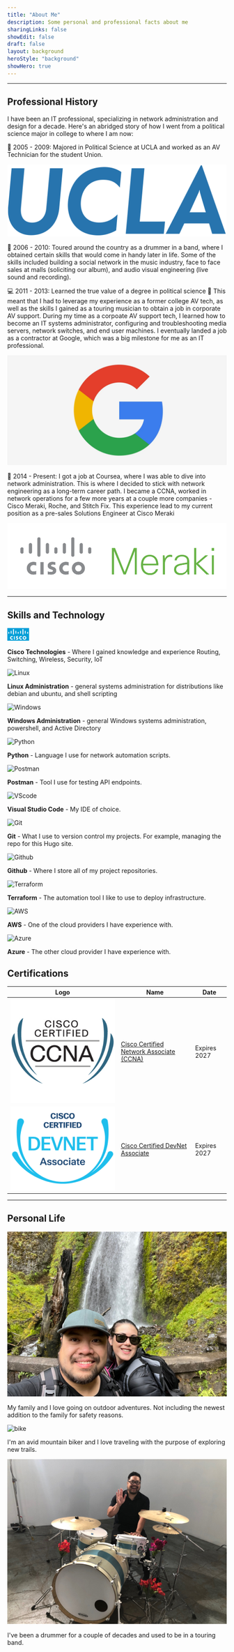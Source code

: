 ```yaml
---
title: "About Me"
description: Some personal and professional facts about me
sharingLinks: false
showEdit: false
draft: false
layout: background
heroStyle: "background"
showHero: true
---
```


---
## Professional History


I have been an IT professional, specializing in network administration and design for a decade. Here's an abridged story of how I went from a political science major in college to where I am now:

:school: 2005 - 2009: Majored in Political Science at UCLA and worked as an AV Technician for the student Union. 

![ucla](ucla.png)

:musical_note: 2006 - 2010: Toured around the country as a drummer in a band, where I obtained certain skills that would come in handy later in life. Some of the skills included building a social network in the music industry, face to face sales at malls (soliciting our album), and audio visual engineering (live sound and recording). 

:computer: 2011 - 2013: Learned the true value of a degree in political science :poop: This meant that I had to leverage my experience as a former college AV tech, as well as the skills I gained as a touring musician to obtain a job in corporate AV support. During my time as a corpoate AV support tech, I learned how to become an IT systems administrator, configuring and troubleshooting media servers, network switches, and end user machines. I eventually landed a job as a contractor at Google, which was a big milestone for me as an IT professional.

![google](google.webp)


:signal_strength: 2014 - Present: I got a job at Coursea, where I was able to dive into network administration. This is where I decided to stick with network engineering as a long-term career path. I became a CCNA, worked in network operations for a few more years at a couple more companies - Cisco Meraki, Roche, and Stitch Fix. This experience lead to my current position as a pre-sales Solutions Engineer at Cisco Meraki

![Cisco Meraki](cisco-meraki.png)

--- 
## Skills and Technology

<div><img src="cisco-logo.jpeg" width="50" alt="Cisco Logo" />
<p><strong>Cisco Technologies</strong> - Where I gained knowledge and experience Routing, Switching, Wireless, Security, IoT </p>
</div>

<div><img src="https://github.com/marwin1991/profile-technology-icons/assets/76662862/2481dc48-be6b-4ebb-9e8c-3b957efe69fa" width="50" alt="Linux" />
<p><strong>Linux Administration</strong> - general systems administration for distributions like debian and ubuntu, and shell scripting</p>
</div>

<div><img src="https://user-images.githubusercontent.com/25181517/186884150-05e9ff6d-340e-4802-9533-2c3f02363ee3.png" width="50" alt="Windows" />
<p><strong>Windows Administration</strong> - general Windows systems administration, powershell, and Active Directory </p>
</div>

<div><img src="https://user-images.githubusercontent.com/25181517/183423507-c056a6f9-1ba8-4312-a350-19bcbc5a8697.png" width="50" alt="Python" />
<p><strong>Python</strong> - Language I use for network automation scripts.</p>
</div>

<div><img src="https://user-images.githubusercontent.com/25181517/192109061-e138ca71-337c-4019-8d42-4792fdaa7128.png" width="50" alt="Postman" />
<p><strong>Postman</strong> - Tool I use for testing API endpoints.</p>
</div>

<div><img src="https://user-images.githubusercontent.com/25181517/192108891-d86b6220-e232-423a-bf5f-90903e6887c3.png" width="50" alt="VScode" />
<p><strong>Visual Studio Code</strong> - My IDE of choice.</p>
</div>

<div><img src="https://user-images.githubusercontent.com/25181517/192108372-f71d70ac-7ae6-4c0d-8395-51d8870c2ef0.png" width="50" alt="Git" />
<p><strong>Git</strong> - What I use to version control my projects. For example, managing the repo for this Hugo site.</p>
</div>

<div><img src="https://user-images.githubusercontent.com/25181517/192108374-8da61ba1-99ec-41d7-80b8-fb2f7c0a4948.png" width="50" alt="Github" />
<p><strong>Github</strong> - Where I store all of my project repositories.</p>
</div>

<div><img src="https://user-images.githubusercontent.com/25181517/183345121-36788a6e-5462-424a-be67-af1ebeda79a2.png" width="50" alt="Terraform" />
<p><strong>Terraform</strong> - The automation tool I like to use to deploy infrastructure.</p>
</div>

<div><img src="https://user-images.githubusercontent.com/25181517/183896132-54262f2e-6d98-41e3-8888-e40ab5a17326.png" width="50" alt="AWS" />
<p><strong>AWS</strong> - One of the cloud providers I have experience with.</p>
</div>

<div><img src="https://user-images.githubusercontent.com/25181517/183911544-95ad6ba7-09bf-4040-ac44-0adafedb9616.png" width="50" alt="Azure" />
<p><strong>Azure</strong> - The other cloud provider I have experience with.</p>
</div>


## Certifications

<div>
<table>
    <thead>
        <tr>
            <th>Logo</th>
            <th>Name</th>
            <th>Date</th>
        </tr>
    </thead>
    <tbody>
        <tr>
            <td  style="vertical-align: middle !important;" rowspan=1><img class="customEntitityLogo" src="ccna_large.jpg" alt="Cisco Logo"/></td>
            <td  style="vertical-align: middle !important;" rowspan=1><a href="https://cp.certmetrics.com/cisco/en/public/verify/credential/5EFD2EGHFL1Q1PWQ" target="_blank">Cisco Certified Network Associate (CCNA)</a></td>
            <td style="vertical-align: middle !important;" >Expires 2027</td>
        </tr>
        <tr>
            <td style="vertical-align: middle !important;"  rowspan=1><img class="customEntitityLogo" src="devasc.png"/></td>
            <td  style="vertical-align: middle !important;" rowspan=1><a href="https://cp.certmetrics.com/cisco/en/public/verify/credential/WKE1CF0P3GVE1554" target="_blank">Cisco Certified DevNet Associate</a></td>
            <td style="vertical-align: middle !important;" >Expires 2027</td>
        </tr>
    </tbody>
</table>
</div>

---

## Personal Life

![family](family.jpeg)

My family and I love going on outdoor adventures. Not including the newest addition to the family for safety reasons.

![bike](bike.jpeg)

I'm an avid mountain biker and I love traveling with the purpose of exploring new trails.

![drummer](drums.jpeg)

I've been a drummer for a couple of decades and used to be in a touring band.

